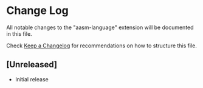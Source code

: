 # Change Log

All notable changes to the "aasm-language" extension will be documented in this file.

Check [Keep a Changelog](http://keepachangelog.com/) for recommendations on how to structure this file.

## [Unreleased]

- Initial release